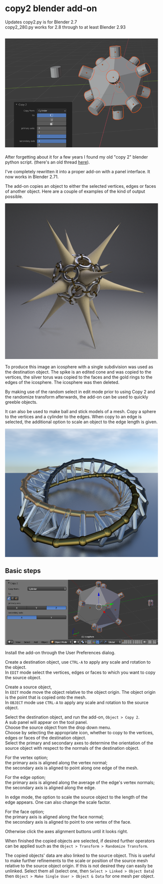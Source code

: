copy2 blender add-on
===================

Updates
copy2.py is for Blender 2.7  
copy2_280.py works for 2.8 through to at least Blender 2.93  

![screenshot](images/screenshot_293.png)
-------

After forgetting about it for a few years I found my old "copy 2" blender python script. (there's an old thread [here](http://blenderartists.org/forum/showthread.php?193616-Copy-object-to-face-edge-or-vertex-script-%28updated-to-2-5-3-1%29)).

I've completely rewritten it into a proper add-on with a panel interface. It now works in Blender 2.71.

The add-on copies an object to either the selected vertices, edges or faces of another object. Here are a couple of examples of the kind of output possible.

![radiolaria](images/radiolaria.png)

To produce this image an icosphere with a single subdivision was used as the destination object. The spike is an edited cone and was copied to the vertices, the silver torus was copied to the faces and the gold rings to the edges of the icosphere. The icosphere was then deleted.

By making use of the random select in edit mode prior to using Copy 2 and the randomize transform afterwards, the add-on can be used to quickly greeble objects.

It can also be used to make ball and stick models of a mesh. Copy a sphere to the vertices and a cylinder to the edges. When copy to an edge is selected, the additional option to scale an object to the edge length is given.

![twisted torus](images/twisted_torus.png)

Basic steps
----------

![screenshot](images/screenshot.png)

Install the add-on through the User Preferences dialog.

Create a destination object, use `CTRL-A` to apply any scale and rotation to the object.  
In `EDIT` mode select the vertices, edges or faces to which you want to copy the source object.  

Create a source object,  
In `EDIT` mode move the object relative to the object origin. The object origin is the point that is copied onto the mesh.  
In `OBJECT` mode use `CTRL-A` to apply any scale and rotation to the source object.  

Select the destination object, and run the add-on, `Object > Copy 2`.  
A sub panel will appear on the tool panel.  
Choose the source object from the drop down menu.  
Choose by selecting the appropriate icon, whether to copy to the vertices, edges or faces of the destination object.  
Select the primary and secondary axes to determine the orientation of the source object with respect to the normals of the destination object.  

For the vertex option;  
the primary axis is aligned along the vertex normal;  
the secondary axis is aligned to point along one edge of the mesh.

For the edge option;  
the primary axis is aligned along the average of the edge's vertex normals;  
the secondary axis is aligned along the edge.

In edge mode, the option to scale the source object to the length of the edge appears.
One can also change the scale factor.

For the face option;   
the primary axis is aligned along the face normal;  
the secondary axis is aligned to point to one vertex of the face.

Otherwise click the axes alignment buttons until it looks right.

When finished the copied objects are selected, if desired further operators can be applied such as the `Object > Transform > Randomize Transform`.

The copied objects' data are also linked to the source object.  This is useful to make further refinements to the scale or position of the source mesh relative to the source object origin.  If this is not desired they can easily be unlinked. Select them all (select one, then `Select > Linked > Object Data`) then `Object > Make Single User > Object & Data` for one mesh per object.
